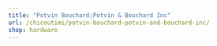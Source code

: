 ```yaml
---
title: "Potvin Bouchard;Potvin & Bouchard Inc"
url: /chicoutimi/potvin-bouchard-potvin-and-bouchard-inc/
shop: hardware
---
```

